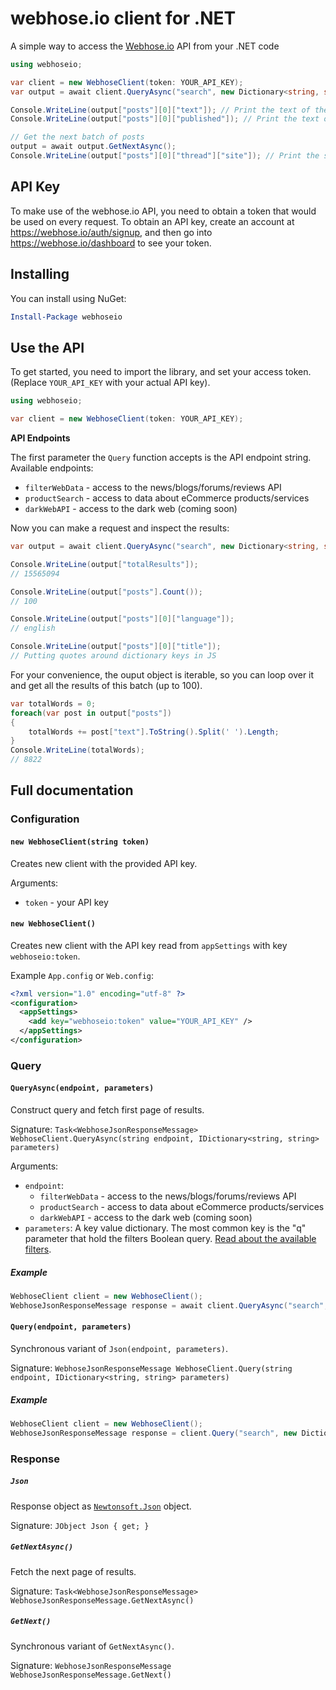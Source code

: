 webhose.io client for .NET
============================
A simple way to access the [Webhose.io](https://webhose.io) API from your .NET code

```csharp
using webhoseio;

var client = new WebhoseClient(token: YOUR_API_KEY);
var output = await client.QueryAsync("search", new Dictionary<string, string> { { "q", "github" } });

Console.WriteLine(output["posts"][0]["text"]); // Print the text of the first post
Console.WriteLine(output["posts"][0]["published"]); // Print the text of the first post publication date

// Get the next batch of posts
output = await output.GetNextAsync();
Console.WriteLine(output["posts"][0]["thread"]["site"]); // Print the site of the first post
```

API Key
-------

To make use of the webhose.io API, you need to obtain a token that would be
used on every request. To obtain an API key, create an account at
https://webhose.io/auth/signup, and then go into
https://webhose.io/dashboard to see your token.

Installing
----------
You can install using NuGet:

```powershell
Install-Package webhoseio
```
 
 Use the API
-----------

To get started, you need to import the library, and set your access token.
(Replace `YOUR_API_KEY` with your actual API key).

```csharp
using webhoseio;

var client = new WebhoseClient(token: YOUR_API_KEY);
```

**API Endpoints**

The first parameter the `Query` function accepts is the API endpoint string. Available endpoints:
* `filterWebData` - access to the news/blogs/forums/reviews API
* `productSearch` - access to data about eCommerce products/services
* `darkWebAPI` - access to the dark web (coming soon)

Now you can make a request and inspect the results:

```csharp
var output = await client.QueryAsync("search", new Dictionary<string, string> { { "q", "github" } });

Console.WriteLine(output["totalResults"]); 
// 15565094

Console.WriteLine(output["posts"].Count());
// 100

Console.WriteLine(output["posts"][0]["language"]);
// english

Console.WriteLine(output["posts"][0]["title"]);
// Putting quotes around dictionary keys in JS
```

For your convenience, the ouput object is iterable, so you can loop over it
and get all the results of this batch (up to 100). 

```csharp
var totalWords = 0;
foreach(var post in output["posts"])
{
    totalWords += post["text"].ToString().Split(' ').Length;
}
Console.WriteLine(totalWords);
// 8822
```

Full documentation
------------------

### Configuration

#### `new WebhoseClient(string token)`

Creates new client with the provided API key.

Arguments:

  * `token` - your API key

#### `new WebhoseClient()`

Creates new client with the API key read from `appSettings` with key `webhoseio:token`.

Example `App.config` or `Web.config`:

```xml
<?xml version="1.0" encoding="utf-8" ?>
<configuration>
  <appSettings>
    <add key="webhoseio:token" value="YOUR_API_KEY" />
  </appSettings>
</configuration>
```

### Query

#### `QueryAsync(endpoint, parameters)`

Construct query and fetch first page of results.

Signature: `Task<WebhoseJsonResponseMessage> WebhoseClient.QueryAsync(string endpoint, IDictionary<string, string> parameters)`

Arguments:

  * `endpoint`: 
    * `filterWebData` - access to the news/blogs/forums/reviews API
    * `productSearch` - access to data about eCommerce products/services
    * `darkWebAPI` - access to the dark web (coming soon)
  * `parameters`: A key value dictionary. The most common key is the "q" parameter that hold the filters Boolean query. [Read about the available filters](https://webhose.io/documentation).

##### Example

```csharp
WebhoseClient client = new WebhoseClient();
WebhoseJsonResponseMessage response = await client.QueryAsync("search", new Dictionary<string, string> { { "q", "github" } }))
```

#### `Query(endpoint, parameters)`

Synchronous variant of `Json(endpoint, parameters)`.

Signature: `WebhoseJsonResponseMessage WebhoseClient.Query(string endpoint, IDictionary<string, string> parameters)`

##### Example

```csharp
WebhoseClient client = new WebhoseClient();
WebhoseJsonResponseMessage response = client.Query("search", new Dictionary<string, string> { { "q", "github" } }))
```

### Response

##### `Json`

Response object as [`Newtonsoft.Json`](https://github.com/JamesNK/Newtonsoft.Json) object.

Signature: `JObject Json { get; }`

##### `GetNextAsync()`

Fetch the next page of results.

Signature: `Task<WebhoseJsonResponseMessage> WebhoseJsonResponseMessage.GetNextAsync()`

##### `GetNext()`

Synchronous variant of `GetNextAsync()`.

Signature: `WebhoseJsonResponseMessage WebhoseJsonResponseMessage.GetNext()`